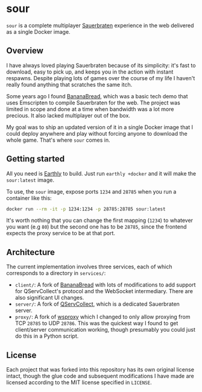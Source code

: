 sour
====

`sour` is a complete multiplayer [Sauerbraten](http://sauerbraten.org/) experience in the web delivered as a single Docker image.

## Overview

I have always loved playing Sauerbraten because of its simplicity: it's fast to download, easy to pick up, and keeps you in the action with instant respawns. Despite playing lots of games over the course of my life I haven't really found anything that scratches the same itch.

Some years ago I found [BananaBread](https://github.com/kripken/BananaBread), which was a basic tech demo that uses Emscripten to compile Sauerbraten for the web. The project was limited in scope and done at a time when bandwidth was a lot more precious. It also lacked multiplayer out of the box.

My goal was to ship an updated version of it in a single Docker image that I could deploy anywhere and play without forcing anyone to download the whole game. That's where `sour` comes in.

## Getting started

All you need is [Earthly](https://earthly.dev/) to build. Just run `earthly +docker` and it will make the `sour:latest` image.

To use, the `sour` image, expose ports `1234` and `28785` when you run a container like this:

```bash
docker run --rm -it -p 1234:1234 -p 28785:28785 sour:latest
```

It's worth nothing that you can change the first mapping (`1234`) to whatever you want (e.g `80`) but the second one has to be `28785`, since the frontend expects the proxy service to be at that port.

## Architecture

The current implementation involves three services, each of which corresponds to a directory in `services/`:
* `client/`: A fork of [BananaBread](https://github.com/kripken/BananaBread) with lots of modifications to add support for QServCollect's protocol and the WebSocket intermediary. There are also significant UI changes.
* `server/`: A fork of [QServCollect](https://github.com/deathstar/QServCollect), which is a dedicated Sauerbraten server.
* `proxy/`: A fork of [wsproxy](https://github.com/FWGS/wsproxy) which I changed to only allow proxying from TCP `28785` to UDP `28786`. This was the quickest way I found to get client/server communication working, though presumably you could just do this in a Python script.

## License

Each project that was forked into this repository has its own original license intact, though the glue code and subsequent modifications I have made are licensed according to the MIT license specified in `LICENSE`.
